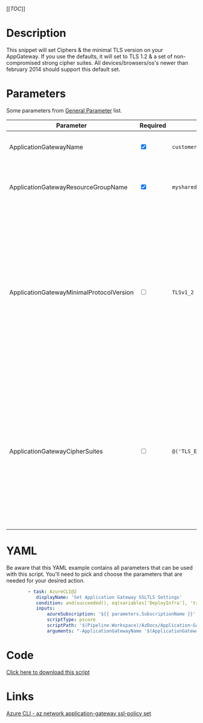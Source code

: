 [[_TOC_]]

# Description

This snippet will set Ciphers & the minimal TLS version on your AppGateway. If you use the defaults, it will set to TLS 1.2 & a set of non-compromised strong cipher suites. All devices/browsers/os's newer than february 2014 should support this default set.

# Parameters

Some parameters from [General Parameter](/Azure/Azure-CLI-Snippets) list.

| Parameter                                | Required                        | Example Value                                                                            | Description                                                                                                                                                                                                                                                                        |
| ---------------------------------------- | ------------------------------- | ---------------------------------------------------------------------------------------- | ---------------------------------------------------------------------------------------------------------------------------------------------------------------------------------------------------------------------------------------------------------------------------------- |
| ApplicationGatewayName                   | <input type='checkbox' checked> | `customer-appgw-$(Release.EnvironmentName)`                                              | The name to use for this application gateway                                                                                                                                                                                                                                       |
| ApplicationGatewayResourceGroupName      | <input type='checkbox' checked> | `myshared-resourcegroup`                                                                 | The name of the resourcegroup to place this application gateway in.                                                                                                                                                                                                                |
| ApplicationGatewayMinimalProtocolVersion | <input type='checkbox'>         | `TLSv1_2`                                                                                | The minimal TLS version to use. The default is TLS 1.2. It is extremely recommended to use TLS 1.2 or higher at the point of writing. Current options: `TLSv1_0`, `TLSv1_1`, `TLSv1_2`. For all (up-to-date) options use `az network application-gateway ssl-policy list-options`. |
| ApplicationGatewayCipherSuites           | <input type='checkbox'>         | `@('TLS_ECDHE_ECDSA_WITH_AES_128_GCM_SHA256','TLS_ECDHE_ECDSA_WITH_AES_256_GCM_SHA384')` | The set of ciphers to be allowed/used on the Application Gateway. This defaults to a set of ciphers which are (at the point of writing this) found secure & non-compromisable. For options, please use `az network application-gateway ssl-policy list-options`.                   |

# YAML

Be aware that this YAML example contains all parameters that can be used with this script. You'll need to pick and choose the parameters that are needed for your desired action.

```yaml
        - task: AzureCLI@2
           displayName: 'Set Application Gateway SSLTLS Settings'
           condition: and(succeeded(), eq(variables['DeployInfra'], 'true'))
           inputs:
               azureSubscription: '${{ parameters.SubscriptionName }}'
               scriptType: pscore
               scriptPath: '$(Pipeline.Workspace)/AzDocs/Application-Gateway/Set-Application-Gateway-SSLTLS-Settings.ps1'
               arguments: "-ApplicationGatewayName '$(ApplicationGatewayName)' -ApplicationGatewayResourceGroupName '$(ApplicationGatewayResourceGroupName)' -ApplicationGatewayPolicyType '$(ApplicationGatewayPolicyType)' -ApplicationGatewayPredefinedPolicyName '$(ApplicationGatewayPredefinedPolicyName)' -ApplicationGatewayMinimalProtocolVersion '$(ApplicationGatewayMinimalProtocolVersion)'"
```

# Code

[Click here to download this script](../../../../src/Application-Gateway/Set-Application-Gateway-SSLTLS-Settings.ps1)

# Links

[Azure CLI - az network application-gateway ssl-policy set](https://docs.microsoft.com/en-us/cli/azure/network/application-gateway/ssl-policy?view=azure-cli-latest#az_network_application_gateway_ssl_policy_set)
